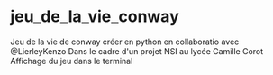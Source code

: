 # jeu_de_la_vie_conway
Jeu de la vie de conway créer en python en collaboratio avec @LierleyKenzo
Dans le cadre d'un projet NSI au lycée Camille Corot
Affichage du jeu dans le terminal
